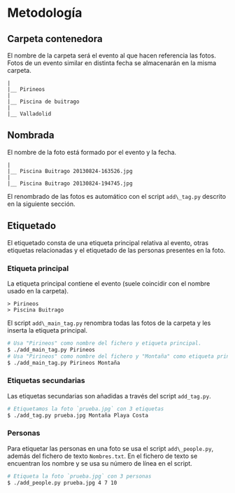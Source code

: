 # Metodología

## Carpeta contenedora

El nombre de la carpeta será el evento al que hacen referencia las fotos.
Fotos de un evento similar en distinta fecha se almacenarán en la misma carpeta.

```
|
|__ Pirineos
|
|__ Piscina de buitrago
|
|__ Valladolid
```

## Nombrada

El nombre de la foto está formado por el evento y la fecha.

```
|
|__ Piscina Buitrago 20130824-163526.jpg
|
|__ Piscina Buitrago 20130824-194745.jpg
```

El renombrado de las fotos es automático con el script `add\_tag.py` descrito en la siguiente sección.

## Etiquetado

El etiquetado consta de una etiqueta principal relativa al evento, otras etiquetas relacionadas y el etiquetado de las
personas presentes en la foto.

### Etiqueta principal

La etiqueta principal contiene el evento (suele coincidir con el nombre usado en la carpeta).

```
> Pirineos
> Piscina Buitrago
```

El script `add\_main_tag.py` renombra todas las fotos de la carpeta y les inserta la etiqueta principal.

```bash
# Usa "Pirineos" como nombre del fichero y etiqueta principal.
$ ./add_main_tag.py Pirineos
# Usa "Pirineos" como nombre del fichero y "Montaña" como etiqueta principal.
$ ./add_main_tag.py Pirineos Montaña
```
### Etiquetas secundarias

Las etiquetas secundarias son añadidas a través del script `add_tag.py`.

```bash
# Etiquetamos la foto `prueba.jpg` con 3 etiquetas
$ ./add_tag.py prueba.jpg Montaña Playa Costa
```

### Personas

Para etiquetar las personas en una foto se usa el script `add\_people.py`, además del fichero de texto `Nombres.txt`.
En el fichero de texto se encuentran los nombre y se usa su número de línea en el script.

```bash
# Etiqueta la foto `prueba.jpg` con 3 personas
$ ./add_people.py prueba.jpg 4 7 10
```
